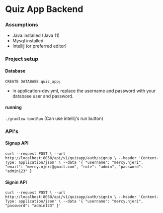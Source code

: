 # Quiz App Backend

### Assumptions
- Java installed (Java 11)
- Mysql installed 
- Intellij (or preferred editor)

### Project setup

#### Database

`CREATE DATABASE quiz_app;`

- in application-dev.yml, replace the username and password with your database user and password.

#### running

`./gradlew bootRun` (Can use intellij's run button)

### API's

#### Signup API
`curl --request POST \
   --url http://localhost:8050/api/v1/quizapp/auth/signup \
   --header 'Content-Type: application/json' \
   --data '{
 	"username": "mercy.njeri",
 	"email": "mercy.njeri@gmail.com",
 	"role": "admin",
 	"password": "admin123"
 }'`
 
 #### Signin API
 `curl --request POST \
    --url http://localhost:8050/api/v1/quizapp/auth/signin \
    --header 'Content-Type: application/json' \
    --data '{
  	"username": "mercy.njeri",
  	"password": "admin123"
  }'`